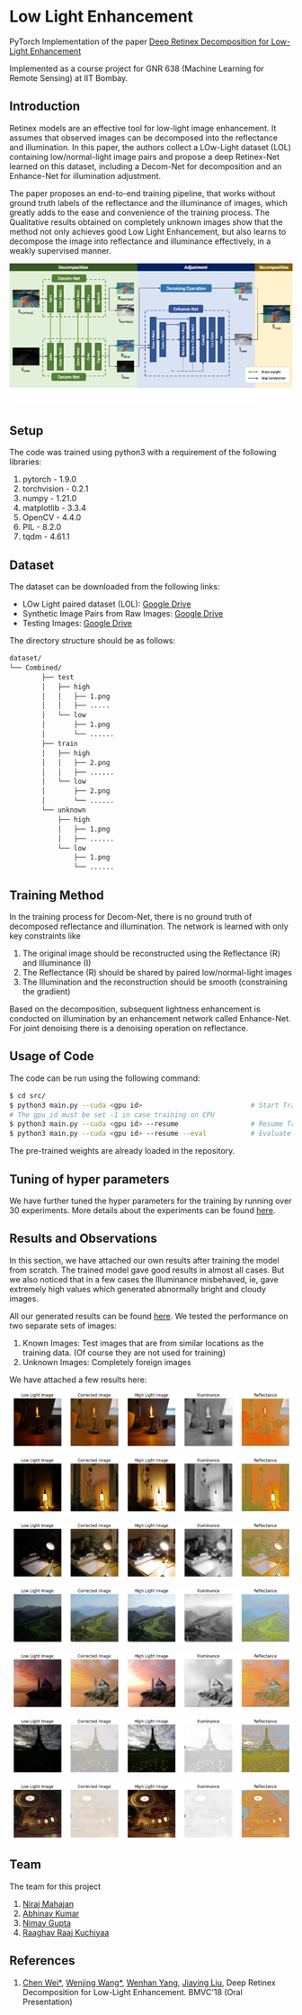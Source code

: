 # Low Light Enhancement

PyTorch Implementation of the paper [Deep Retinex Decomposition for Low-Light Enhancement](https://arxiv.org/abs/1808.04560)

Implemented as a course project for GNR 638 (Machine Learning for Remote Sensing) at IIT Bombay.

## Introduction

Retinex models are an effective tool for low-light image enhancement. It assumes that observed images can be decomposed into the reflectance and illumination. In this paper, the authors collect a LOw-Light dataset (LOL) containing low/normal-light image pairs and propose a deep Retinex-Net learned on this dataset, including a Decom-Net for decomposition and an Enhance-Net for illumination adjustment. 

The paper proposes an end-to-end training pipeline, that works without ground truth labels of the reflectance and the illuminance of images, which greatly adds to the ease and convenience of the training process. The Qualitative results obtained on completely unknown images show that the method not only achieves good Low Light Enhancement, but also learns to decompose the image into reflectance and illuminance effectively, in a weakly supervised manner.

![](https://github.com/nirajmahajan/Low-Light-Enhancement-Using-Deep-Retinex-Decomposition/blob/master/images/architecture.png)

## Setup

The code was trained using python3 with a requirement of the following libraries:

1. pytorch - 1.9.0
2. torchvision  - 0.2.1
3. numpy - 1.21.0
4. matplotlib - 3.3.4
5. OpenCV - 4.4.0
6. PIL - 8.2.0
7. tqdm - 4.61.1

## Dataset

The dataset can be downloaded from the following links:

- LOw Light paired dataset (LOL): [Google Drive](https://drive.google.com/open?id=157bjO1_cFuSd0HWDUuAmcHRJDVyWpOxB)
- Synthetic Image Pairs from Raw Images: [Google Drive](https://drive.google.com/open?id=1G6fi9Kiu7CDnW2Sh7UQ5ikvScRv8Q14F)
- Testing Images: [Google Drive](https://drive.google.com/open?id=1OvHuzPBZRBMDWV5AKI-TtIxPCYY8EW70)

The directory structure should be as follows:

```bash
dataset/
└── Combined/
        ├── test
        │   ├── high
        │   │   ├── 1.png
        │   │   ├── .....
        │   └── low
        │       ├── 1.png
        │       └── ......
        ├── train
        │   ├── high
        │   │   ├── 2.png
        │   │   ├── ......
        │   └── low
        │       ├── 2.png
        │       └── ......
        └── unknown
            ├── high
            │   ├── 1.png
            │   ├── ......
            └── low
                ├── 1.png
                └── ......

```



## Training Method

In the training process for Decom-Net, there is no ground truth of decomposed reflectance and illumination. The network is learned with only key constraints like

1. The original image should be reconstructed using the Reflectance (R) and Illuminance (I)
2. The Reflectance (R) should be shared by paired low/normal-light images
3. The Illumination and the reconstruction should be smooth (constraining the gradient)

Based on the decomposition, subsequent lightness enhancement is conducted on illumination by an enhancement network called Enhance-Net. For joint denoising there is a denoising operation on reflectance.

## Usage of Code

The code can be run using the following command:

```bash
$ cd src/
$ python3 main.py --cuda <gpu id>							# Start Training
# The gpu_id must be set -1 in case training on CPU
$ python3 main.py --cuda <gpu id> --resume 					# Resume Training
$ python3 main.py --cuda <gpu id> --resume --eval 			# Evaluate the model
```

The pre-trained weights are already loaded in the repository.

## Tuning of hyper parameters

We have further tuned the hyper parameters for the training by running over 30 experiments. More details about the experiments can be found [here](https://github.com/nirajmahajan/Low-Light-Enhancement-Using-Deep-Retinex-Decomposition/tree/master/experiments).

## Results and Observations

In this section, we have attached our own results after training the model from scratch. The trained model gave good results in almost all cases. But we also noticed that in a few cases the Illuminance misbehaved, ie, gave extremely high values which generated abnormally bright and cloudy images. 

All our generated results can be found [here](https://github.com/nirajmahajan/Low-Light-Enhancement-Using-Deep-Retinex-Decomposition/tree/master/results). We tested the performance on two separate sets of images:

1. Known Images: Test images that are from similar locations as the training data. (Of course they are not used for training)
2. Unknown Images: Completely foreign images

We have attached a few results here:

![](https://github.com/nirajmahajan/Low-Light-Enhancement-Using-Deep-Retinex-Decomposition/blob/master/results/unknown/28.png)

![](https://github.com/nirajmahajan/Low-Light-Enhancement-Using-Deep-Retinex-Decomposition/blob/master/results/unknown/35.png)

![](https://github.com/nirajmahajan/Low-Light-Enhancement-Using-Deep-Retinex-Decomposition/blob/master/results/unknown/45.png)

![](https://github.com/nirajmahajan/Low-Light-Enhancement-Using-Deep-Retinex-Decomposition/blob/master/results/unknown/48.png)

![](https://github.com/nirajmahajan/Low-Light-Enhancement-Using-Deep-Retinex-Decomposition/blob/master/results/unknown/49.png)

![](https://github.com/nirajmahajan/Low-Light-Enhancement-Using-Deep-Retinex-Decomposition/blob/master/results/unknown/50.png)

![](https://github.com/nirajmahajan/Low-Light-Enhancement-Using-Deep-Retinex-Decomposition/blob/master/results/unknown/51.png)

## Team

The team for this project

1. [Niraj Mahajan](https://www.cse.iitb.ac.in/~nirajm)
2. [Abhinav Kumar](https://cse.iitb.ac.in/~abhinavkumar)
3. [Nimay Gupta](https://www.cse.iitb.ac.in/~nimay)
4. [Raaghav Raaj Kuchiyaa](https://www.cse.iitb.ac.in/~raaghav)



## References

1. [Chen Wei*](https://weichen582.github.io/), [Wenjing Wang*](https://daooshee.github.io/website/), [Wenhan Yang](https://flyywh.github.io/), [Jiaying Liu](http://www.icst.pku.edu.cn/struct/people/liujiaying.html), Deep Retinex Decomposition for Low-Light Enhancement. BMVC'18 (Oral Presentation)
